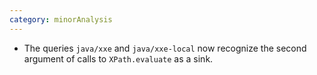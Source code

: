 ```yaml
---
category: minorAnalysis
---
```

* The queries `java/xxe` and `java/xxe-local` now recognize the second argument of calls to `XPath.evaluate` as a sink.
